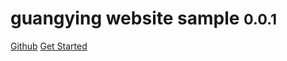 # guangying website sample <small>0.0.1</small>

<a href="https://github.com/guangyingmi/guangying-website.git">Github</a>
<a href="#README">Get Started</a>
